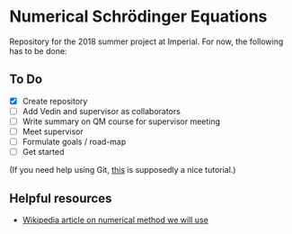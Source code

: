 # Numerical Schrödinger Equations

Repository for the 2018 summer project at Imperial. For now, the following has to
be done:

## To Do
- [x] Create repository
- [ ] Add Vedin and supervisor as collaborators
- [ ] Write summary on QM course for supervisor meeting
- [ ] Meet supervisor
- [ ] Formulate goals / road-map
- [ ] Get started

(If you need help using Git, [this](try.github.io) is supposedly a nice tutorial.)

## Helpful resources

- [Wikipedia article on numerical method we will use](https://en.wikipedia.org/wiki/Numerov%27s_method)